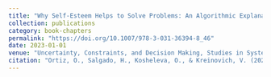 ```yaml
---
title: "Why Self-Esteem Helps to Solve Problems: An Algorithmic Explanation"
collection: publications
category: book-chapters
permalink: "https://doi.org/10.1007/978-3-031-36394-8_46"
date: 2023-01-01
venue: "Uncertainty, Constraints, and Decision Making, Studies in Systems, Decision and Control, vol 484, Springer, Cham"
citation: "Ortiz, O., Salgado, H., Kosheleva, O., & Kreinovich, V. (2023). Why Self-Esteem Helps to Solve Problems: An Algorithmic Explanation. In: Ceberio, M., & Kreinovich, V. (eds) Uncertainty, Constraints, and Decision Making. Studies in Systems, Decision and Control, vol 484. Springer, Cham. https://doi.org/10.1007/978-3-031-36394-8_46"
---
```



